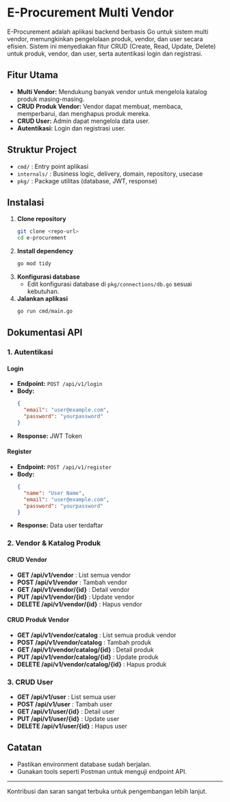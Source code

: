 # E-Procurement Multi Vendor

E-Procurement adalah aplikasi backend berbasis Go untuk sistem multi vendor, memungkinkan pengelolaan produk, vendor, dan user secara efisien. Sistem ini menyediakan fitur CRUD (Create, Read, Update, Delete) untuk produk, vendor, dan user, serta autentikasi login dan registrasi.

## Fitur Utama
- **Multi Vendor:** Mendukung banyak vendor untuk mengelola katalog produk masing-masing.
- **CRUD Produk Vendor:** Vendor dapat membuat, membaca, memperbarui, dan menghapus produk mereka.
- **CRUD User:** Admin dapat mengelola data user.
- **Autentikasi:** Login dan registrasi user.

## Struktur Project
- `cmd/` : Entry point aplikasi
- `internals/` : Business logic, delivery, domain, repository, usecase
- `pkg/` : Package utilitas (database, JWT, response)

## Instalasi
1. **Clone repository**
   ```bash
   git clone <repo-url>
   cd e-procurement
   ```
2. **Install dependency**
   ```bash
   go mod tidy
   ```
3. **Konfigurasi database**
   - Edit konfigurasi database di `pkg/connections/db.go` sesuai kebutuhan.
4. **Jalankan aplikasi**
   ```bash
   go run cmd/main.go
   ```

## Dokumentasi API

### 1. Autentikasi
#### Login
- **Endpoint:** `POST /api/v1/login`
- **Body:**
  ```json
  {
    "email": "user@example.com",
    "password": "yourpassword"
  }
  ```
- **Response:** JWT Token

#### Register
- **Endpoint:** `POST /api/v1/register`
- **Body:**
  ```json
  {
    "name": "User Name",
    "email": "user@example.com",
    "password": "yourpassword"
  }
  ```
- **Response:** Data user terdaftar

### 2. Vendor & Katalog Produk
#### CRUD Vendor
- **GET /api/v1/vendor** : List semua vendor
- **POST /api/v1/vendor** : Tambah vendor
- **GET /api/v1/vendor/{id}** : Detail vendor
- **PUT /api/v1/vendor/{id}** : Update vendor
- **DELETE /api/v1/vendor/{id}** : Hapus vendor

#### CRUD Produk Vendor
- **GET /api/v1/vendor/catalog** : List semua produk vendor
- **POST /api/v1/vendor/catalog** : Tambah produk
- **GET /api/v1/vendor/catalog/{id}** : Detail produk
- **PUT /api/v1/vendor/catalog/{id}** : Update produk
- **DELETE /api/v1/vendor/catalog/{id}** : Hapus produk

### 3. CRUD User
- **GET /api/v1/user** : List semua user
- **POST /api/v1/user** : Tambah user
- **GET /api/v1/user/{id}** : Detail user
- **PUT /api/v1/user/{id}** : Update user
- **DELETE /api/v1/user/{id}** : Hapus user

## Catatan
- Pastikan environment database sudah berjalan.
- Gunakan tools seperti Postman untuk menguji endpoint API.

---

Kontribusi dan saran sangat terbuka untuk pengembangan lebih lanjut.
